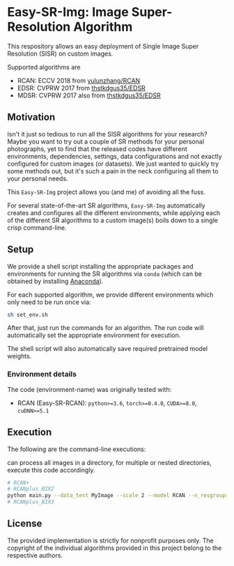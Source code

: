 # Easy-SR-Img: Image Super-Resolution Algorithm
This respository allows an easy deployment of Single Image Super Resolution (SISR) on custom images.

Supported algorithms are
- RCAN: ECCV 2018 from [yulunzhang/RCAN](https://github.com/yulunzhang/RCAN)
- EDSR: CVPRW 2017 from [thstkdgus35/EDSR](https://github.com/thstkdgus35/EDSR-PyTorch)
- MDSR: CVPRW 2017 also from [thstkdgus35/EDSR](https://github.com/thstkdgus35/EDSR-PyTorch)

## Motivation
Isn't it just so tedious to run all the SISR algorithms for your research?
Maybe you want to try out a couple of SR methods for your personal photographs, yet to find that the released codes have different environments, dependencies, settings, data configurations and not exactly configured for custom images (or datasets).
We just wanted to quickly try some methods out, but it's such a pain in the neck configuring all them to your personal needs.

This `Easy-SR-Img` project allows you (and me) of avoiding all the fuss.

For several state-of-the-art SR algorithms, `Easy-SR-Img` automatically creates and configures all the different environments, while applying each of the different SR algorithms to a custom image(s) boils down to a single crisp command-line.

## Setup
We provide a shell script installing the appropriate packages and environments for running the SR algorithms via `conda` (which can be obtained by installing [Anaconda](https://www.anaconda.com/)).

For each supported algorithm, we provide different environments which only need to be run once via:

```bash
sh set_env.sh
```

After that, just run the commands for an algorithm.
The run code will automatically set the appropriate environment for execution.

The shell script will also automatically save required pretrained model weights.

### Environment details
The code (environment-name) was originally tested with: 
- RCAN (Easy-SR-RCAN): `python>=3.6`, `torch>=0.4.0`, `CUDA>=8.0`, `cuDNN>=5.1`


## Execution
The following are the command-line executions:

can process all images in a directory, for multiple or nested directories, execute this code accordingly. 


```bash
# RCAN+
# RCANplus_BIX2
python main.py --data_test MyImage --scale 2 --model RCAN --n_resgroups 10 --n_resblocks 20 --n_feats 64 --pre_train ../model/RCAN_BIX2.pt --test_only --save_results --chop --self_ensemble --save 'RCANplus' --testpath ../LR/LRBI --testset Set5
# RCANplus_BIX3
```



## License
The provided implementation is strictly for nonprofit purposes only. 
The copyright of the individual algorithms provided in this project belong to the respective authors.